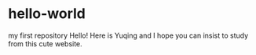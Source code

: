 # hello-world
my first repository
Hello! Here is Yuqing and I hope you can insist to study from this cute website.
